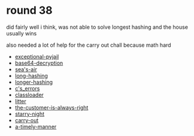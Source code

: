 # round 38

did fairly well i think, was not able to solve longest hashing and the house usually wins

also needed a lot of help for the carry out chall because math hard

- [exceptional-pyjail](./exceptional-pyjail)
- [base64-decryption](./base64-decryption)
- [sea's-air](./seas-air)
- [long-hashing](./long-hashing)
- [longer-hashing](./longer-hashing)
- [c's_errors](./cs-errors)
- [classloader](./classloader)
- [litter](./litter)
- [the-customer-is-always-right](./the-customer-is-always-right)
- [starry-night](./starry-night)
- [carry-out](./carry-out)
- [a-timely-manner](./a-timely-manner)
